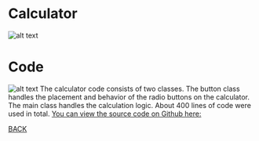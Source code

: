 # Calculator
![alt text](https://howardying.github.io/Programming1Portfolio/Images/calculator1.png)

# Code
![alt text](https://howardying.github.io/Programming1Portfolio/Images/calculator2.png)
The calculator code consists of two classes. The button class handles the placement and behavior of the radio buttons on the calculator. The main class handles the calculation logic. About 400 lines of code were used in total.
[You can view the source code on Github here:](https://www.google.com)


[BACK](https://howardying.github.io/Programming1Portfolio/ "Back to Home")

